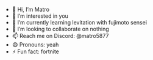- 👋 Hi, I’m Matro
- 👀 I’m interested in you
- 🌱 I’m currently learning levitation with fujimoto sensei
- 💞️ I’m looking to collaborate on nothing
- 📫 Reach me on Discord: @matro5877
- 😄 Pronouns: yeah
- ⚡ Fun fact: fortnite
